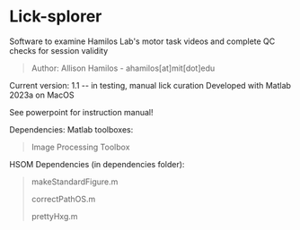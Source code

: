 # Lick-splorer
 Software to examine Hamilos Lab's motor task videos and complete QC checks for session validity
 
 > Author: Allison Hamilos - ahamilos[at]mit[dot]edu
 
 Current version: 1.1 -- in testing, manual lick curation
 Developed with Matlab 2023a on MacOS
 
 See powerpoint for instruction manual!

 Dependencies:
 Matlab toolboxes:
 >Image Processing Toolbox

 HSOM Dependencies (in dependencies folder):
 >makeStandardFigure.m
>
 >correctPathOS.m
>
 >prettyHxg.m
